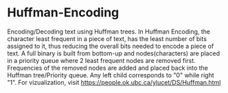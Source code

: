 # Huffman-Encoding
Encoding/Decoding text using Huffman trees. In Huffman Encoding, the character least frequent in a piece of text, has the least number of bits assigned to it, thus reducing the overall bits needed to encode a piece of text. A full binary is built from bottom-up and nodes(characters) are placed in a priority queue where 2 least frequent nodes are removed first. Frequencies of the removed nodes are added and placed back into the Huffman tree/Priority queue. Any left child corresponds to "0" while right "1". For vizualization, visit https://people.ok.ubc.ca/ylucet/DS/Huffman.html

